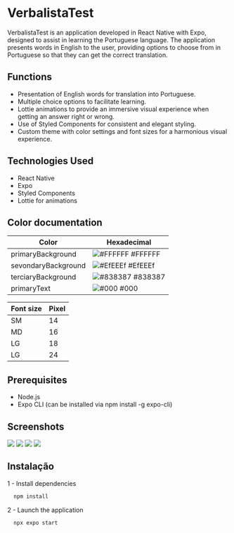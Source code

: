 # VerbalistaTest

VerbalistaTest is an application developed in React Native with Expo, designed to assist in learning the Portuguese language. The application presents words in English to the user, providing options to choose from in Portuguese so that they can get the correct translation.

## Functions

- Presentation of English words for translation into Portuguese.
- Multiple choice options to facilitate learning.
- Lottie animations to provide an immersive visual experience when getting an answer right or wrong.
- Use of Styled Components for consistent and elegant styling.
- Custom theme with color settings and font sizes for a harmonious visual experience.

## Technologies Used

- React Native
- Expo
- Styled Components
- Lottie for animations

## Color documentation

| Color               | Hexadecimal                                                      |
| ------------------- | ---------------------------------------------------------------- |
| primaryBackground   | ![#FFFFFF](https://via.placeholder.com/10/FFFFFF?text=+) #FFFFFF |
| sevondaryBackground | ![#EfEEEf](https://via.placeholder.com/10/EfEEEf?text=+) #EfEEEf |
| terciaryBackground  | ![#838387](https://via.placeholder.com/10/838387?text=+) #838387 |
| primaryText         | ![#000](https://via.placeholder.com/10/000?text=+) #000       |

| Font size | Pixel |
| --------- | ----- |
| SM        | 14    |
| MD        | 16    |
| LG        | 18    |
| LG        | 24    |

## Prerequisites

- Node.js
- Expo CLI (can be installed via npm install -g expo-cli)

## Screenshots

![](https://drive.google.com/file/d/1KpsTn3x-rdw06_qjrXH_7tuJ1f7uR8YR/view?usp=drive_link)
![](https://drive.google.com/file/d/1Bx9cYqZEasjMNHX4IgAFDAFdpJPa3F30/view?usp=drive_link)
![](https://drive.google.com/file/d/1P5GUZF1f8AnjWza13UmHf9KAmnB1Gsiq/view?usp=drive_link)
![](https://drive.google.com/file/d/1Rs2grz7YM2DNXV_Sm_JNiTnRXDpxg6ha/view?usp=drive_link)


## Instalação

1 - Install dependencies

```bash
  npm install
```

2 - Launch the application

```bash
  npx expo start
```

